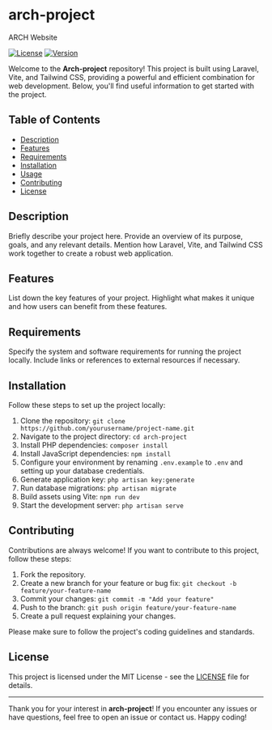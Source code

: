 # arch-project

ARCH Website

[![License](https://img.shields.io/badge/license-MIT-blue.svg)](LICENSE)
[![Version](https://img.shields.io/badge/version-v1.0.0-blue.svg)](CHANGELOG.md)

Welcome to the **Arch-project** repository! This project is built using Laravel, Vite, and Tailwind CSS, providing a powerful and efficient combination for web development. Below, you'll find useful information to get started with the project.

## Table of Contents

-   [Description](#description)
-   [Features](#features)
-   [Requirements](#requirements)
-   [Installation](#installation)
-   [Usage](#usage)
-   [Contributing](#contributing)
-   [License](#license)

## Description

Briefly describe your project here. Provide an overview of its purpose, goals, and any relevant details. Mention how Laravel, Vite, and Tailwind CSS work together to create a robust web application.

## Features

List down the key features of your project. Highlight what makes it unique and how users can benefit from these features.

## Requirements

Specify the system and software requirements for running the project locally. Include links or references to external resources if necessary.

## Installation

Follow these steps to set up the project locally:

1. Clone the repository: `git clone https://github.com/yourusername/project-name.git`
2. Navigate to the project directory: `cd arch-project`
3. Install PHP dependencies: `composer install`
4. Install JavaScript dependencies: `npm install`
5. Configure your environment by renaming `.env.example` to `.env` and setting up your database credentials.
6. Generate application key: `php artisan key:generate`
7. Run database migrations: `php artisan migrate`
8. Build assets using Vite: `npm run dev`
9. Start the development server: `php artisan serve`

## Contributing

Contributions are always welcome! If you want to contribute to this project, follow these steps:

1. Fork the repository.
2. Create a new branch for your feature or bug fix: `git checkout -b feature/your-feature-name`
3. Commit your changes: `git commit -m "Add your feature"`
4. Push to the branch: `git push origin feature/your-feature-name`
5. Create a pull request explaining your changes.

Please make sure to follow the project's coding guidelines and standards.

## License

This project is licensed under the MIT License - see the [LICENSE](LICENSE) file for details.

---

Thank you for your interest in **arch-project**! If you encounter any issues or have questions, feel free to open an issue or contact us. Happy coding!
